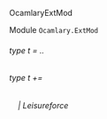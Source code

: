 OcamlaryExtMod

Module  `` Ocamlary.ExtMod `` 

###### type t = ..

###### type t += 
######     | Leisureforce



